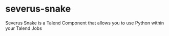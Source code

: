 # severus-snake
Severus Snake is a Talend Component that allows you to use Python within your Talend Jobs
